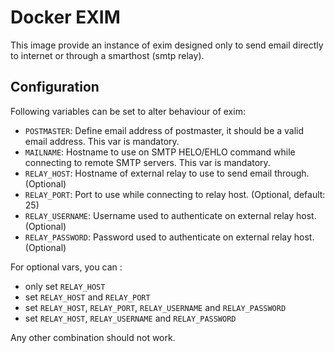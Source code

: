 # Docker EXIM

This image provide an instance of exim designed only to send email directly to
internet or through a smarthost (smtp relay).

## Configuration

Following variables can be set to alter behaviour of exim:

  * `POSTMASTER`: Define email address of postmaster, it should be a valid email
    address. This var is mandatory.
  * `MAILNAME`: Hostname to use on SMTP HELO/EHLO command while connecting to
    remote SMTP servers. This var is mandatory.
  * `RELAY_HOST`: Hostname of external relay to use to send email through. (Optional)
  * `RELAY_PORT`: Port to use while connecting to relay host. (Optional, default: 25)
  * `RELAY_USERNAME`: Username used to authenticate on external relay host. (Optional)
  * `RELAY_PASSWORD`: Password used to authenticate on external relay host. (Optional)

For optional vars, you can :
  * only set `RELAY_HOST`
  * set `RELAY_HOST` and `RELAY_PORT`
  * set `RELAY_HOST`, `RELAY_PORT`, `RELAY_USERNAME` and `RELAY_PASSWORD`
  * set `RELAY_HOST`, `RELAY_USERNAME` and `RELAY_PASSWORD`

Any other combination should not work.
